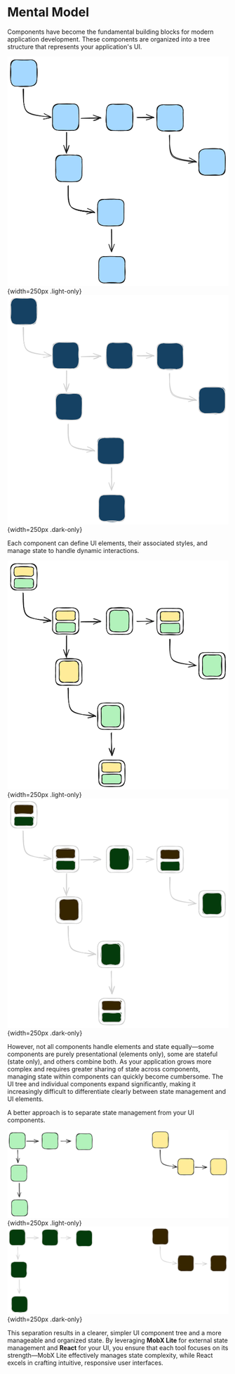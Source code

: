 # Mental Model

Components have become the fundamental building blocks for modern application development. These components are organized into a tree structure that represents your application's UI.

![UI Tree Structure](./ui.png){width=250px .light-only}
![UI Tree Structure Dark Mode](./ui-dark.png){width=250px .dark-only}

Each component can define UI elements, their associated styles, and manage state to handle dynamic interactions.

![Components with State and Styling](./ui-2.png){width=250px .light-only}
![Components with State and Styling Dark Mode](./ui-2-dark.png){width=250px .dark-only}

However, not all components handle elements and state equally—some components are purely presentational (elements only), some are stateful (state only), and others combine both. As your application grows more complex and requires greater sharing of state across components, managing state within components can quickly become cumbersome. The UI tree and individual components expand significantly, making it increasingly difficult to differentiate clearly between state management and UI elements.

A better approach is to separate state management from your UI components.

![Separate State Management](./ui-3.png){width=250px .light-only}
![Separate State Management Dark Mode](./ui-3-dark.png){width=250px .dark-only}

This separation results in a clearer, simpler UI component tree and a more manageable and organized state. By leveraging **MobX Lite** for external state management and **React** for your UI, you ensure that each tool focuses on its strength—MobX Lite effectively manages state complexity, while React excels in crafting intuitive, responsive user interfaces.
